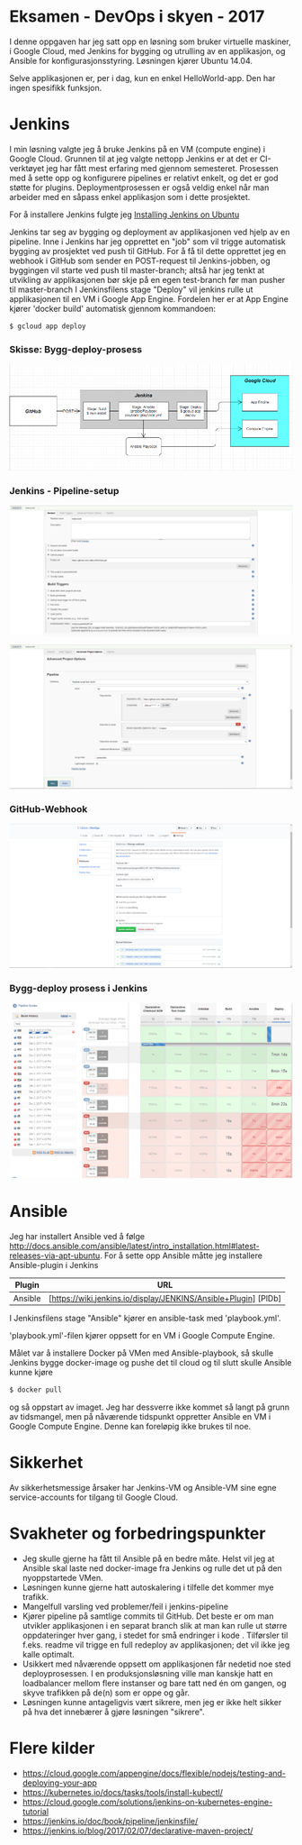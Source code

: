 # Eksamen - DevOps i skyen - 2017

I denne oppgaven har jeg satt opp en løsning som bruker virtuelle maskiner, i Google Cloud, med Jenkins for bygging og utrulling av en applikasjon, og Ansible for konfigurasjonsstyring. Løsningen kjører Ubuntu 14.04.

Selve applikasjonen er, per i dag, kun en enkel HelloWorld-app. Den har ingen spesifikk funksjon.

# Jenkins

I min løsning valgte jeg å bruke Jenkins på en VM (compute engine) i Google Cloud. Grunnen til at jeg valgte nettopp Jenkins er at det er CI-verktøyet jeg har fått mest erfaring med gjennom semesteret. Prosessen med å sette opp og konfigurere pipelines er relativt enkelt, og det er god støtte for plugins. Deploymentprosessen er også veldig enkel når man arbeider med en såpass enkel applikasjon som i dette prosjektet. 

For å installere Jenkins fulgte jeg [Installing Jenkins on Ubuntu](http://wiki.jenkins.io/display/JENKINS/Installing+Jenkins+on+Ubuntu)

Jenkins tar seg av bygging og deployment av applikasjonen ved hjelp av en pipeline. Inne i Jenkins har jeg opprettet en "job" som vil trigge automatisk bygging av prosjektet ved push til GitHub. For å få til dette opprettet jeg en webhook i GitHub som sender en POST-request til Jenkins-jobben, og byggingen vil starte ved push til master-branch; altså har jeg tenkt at utvikling av applikasjonen bør skje på en egen test-branch før man pusher til master-branch I Jenkinsfilens stage "Deploy" vil jenkins rulle ut applikasjonen til en VM i Google App Engine. Fordelen her er at App Engine kjører 'docker build' automatisk gjennom kommandoen:
```sh
$ gcloud app deploy
```

### Skisse: Bygg-deploy-prosess
![Image](images/Skisse.png)

### Jenkins - Pipeline-setup
![Image](images/pipeline_1_setup.PNG)

![Image](images/pipeline_2_setup.PNG)

### GitHub-Webhook
![Image](images/Git_webhook.PNG)

### Bygg-deploy prosess i Jenkins
![Image](images/build-deploy.png)


# Ansible

Jeg har installert Ansible ved å følge http://docs.ansible.com/ansible/latest/intro_installation.html#latest-releases-via-apt-ubuntu. 
For å sette opp Ansible måtte jeg installere Ansible-plugin i Jenkins

| Plugin | URL |
| ------ | ------ |
| Ansible | [https://wiki.jenkins.io/display/JENKINS/Ansible+Plugin] [PlDb] |

I Jenkinsfilens stage "Ansible" kjører en ansible-task med 'playbook.yml'.

'playbook.yml'-filen kjører oppsett for en VM i Google Compute Engine.

Målet var å installere Docker på VMen med Ansible-playbook, så skulle Jenkins bygge docker-image og pushe det til cloud og til slutt skulle Ansible kunne kjøre
```sh
$ docker pull
```
og så oppstart av imaget. Jeg har dessverre ikke kommet så langt på grunn av tidsmangel, men på nåværende tidspunkt oppretter Ansible en VM i Google Compute Engine. Denne kan foreløpig ikke brukes til noe.

# Sikkerhet
Av sikkerhetsmessige årsaker har Jenkins-VM og Ansible-VM sine egne service-accounts for tilgang til Google Cloud.

# Svakheter og forbedringspunkter
 - Jeg skulle gjerne ha fått til Ansible på en bedre måte. Helst vil jeg at Ansible skal laste ned docker-image fra Jenkins og rulle det ut på den nyoppstartede VMen.
 - Løsningen kunne gjerne hatt autoskalering i tilfelle det kommer mye trafikk.
 - Mangelfull varsling ved problemer/feil i jenkins-pipeline
 - Kjører pipeline på samtlige commits til GitHub. Det beste er om man utvikler applikasjonen i en separat branch slik at man kan rulle ut større oppdateringer hver gang, i stedet for små endringer i kode . Tilførsler til f.eks. readme vil trigge en full redeploy av applikasjonen; det vil ikke jeg kalle optimalt.
 - Usikkert med nåværende oppsett om applikasjonen får nedetid noe sted deployprosessen. I en produksjonsløsning ville man kanskje hatt en loadbalancer mellom flere instanser og bare tatt ned én om gangen, og skyve trafikken på de(n) som er oppe og går.
 - Løsningen kunne antageligvis vært sikrere, men jeg er ikke helt sikker på hva det innebærer å gjøre løsningen "sikrere".


#  Flere kilder
- https://cloud.google.com/appengine/docs/flexible/nodejs/testing-and-deploying-your-app
- https://kubernetes.io/docs/tasks/tools/install-kubectl/
- https://cloud.google.com/solutions/jenkins-on-kubernetes-engine-tutorial
- https://jenkins.io/doc/book/pipeline/jenkinsfile/
- https://jenkins.io/blog/2017/02/07/declarative-maven-project/
